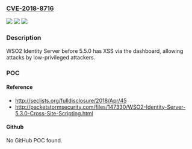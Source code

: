 ### [CVE-2018-8716](https://cve.mitre.org/cgi-bin/cvename.cgi?name=CVE-2018-8716)
![](https://img.shields.io/static/v1?label=Product&message=n%2Fa&color=blue)
![](https://img.shields.io/static/v1?label=Version&message=n%2Fa&color=blue)
![](https://img.shields.io/static/v1?label=Vulnerability&message=n%2Fa&color=brighgreen)

### Description

WSO2 Identity Server before 5.5.0 has XSS via the dashboard, allowing attacks by low-privileged attackers.

### POC

#### Reference
- http://seclists.org/fulldisclosure/2018/Apr/45
- http://packetstormsecurity.com/files/147330/WSO2-Identity-Server-5.3.0-Cross-Site-Scripting.html

#### Github
No GitHub POC found.

